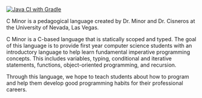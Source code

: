 [![Java CI with Gradle](https://github.com/Dalevyy/C-Minor/actions/workflows/gradle.yml/badge.svg)](https://github.com/Dalevyy/C-Minor/actions/workflows/gradle.yml)

C Minor is a pedagogical language created by Dr. Minor and Dr. Cisneros at the University of Nevada, Las Vegas.

C Minor is a C-based language that is statically scoped and typed. The goal of this language is to provide first
year computer science students with an introductory language to help learn fundamental imperative programming
concepts. This includes variables, typing, conditional and iterative statements, functions, object-oriented
programming, and recursion.

Through this language, we hope to teach students about how to program and help them develop good programming 
habits for their professional careers.
